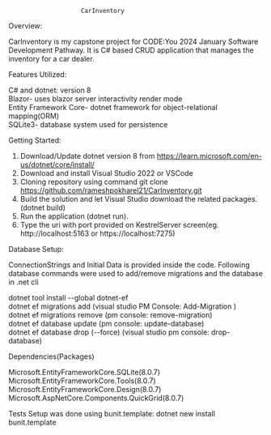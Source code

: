     					CarInventory

Overview:

CarInventory is my capstone project for CODE:You 2024 January Software Development Pathway. It is C# based CRUD application that manages the inventory for a car dealer.

Features Utilized:

C# and dotnet: version 8\
Blazor- uses blazor server interactivity render mode\
Entity Framework Core- dotnet framework for object-relational mapping(ORM)\
SQLite3- database system used for persistence

Getting Started:

1. Download/Update dotnet version 8 from https://learn.microsoft.com/en-us/dotnet/core/install/
2. Download and install Visual Studio 2022 or VSCode
3. Cloning repository using command git clone https://github.com/rameshpokharel21/CarInventory.git
4. Build the solution and let Visual Studio download the related packages. (dotnet build)
5. Run the application (dotnet run).
6. Type the uri with port provided on KestrelServer screen(eg. http://localhost:5163 or https://localhost:7275)

Database Setup:

ConnectionStrings and Initial Data is provided inside the code.
Following database commands were used to add/remove migrations and the database in .net cli

dotnet tool install --global dotnet-ef\
dotnet ef migrations add <MigrationName> (visual studio PM Console: Add-Migration <MigrationName>)\
dotnet ef migrations remove (pm console: remove-migration)\
dotnet ef database update (pm console: update-database)\
dotnet ef database drop (--force) (visual studio pm console: drop-database)

Dependencies(Packages)

Microsoft.EntityFrameworkCore.SQLite(8.0.7)\
 Microsoft.EntityFrameworkCore.Tools(8.0.7)\
 Microsoft.EntityFrameworkCore.Design(8.0.7)\
 Microsoft.AspNetCore.Components.QuickGrid(8.0.7)

Tests Setup was done using bunit.template: dotnet new install bunit.template
